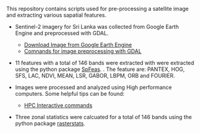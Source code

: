This repository contains scripts used for pre-processing a satellite image and extracting various sapatial features.

- Sentinel-2 imagery for Sri Lanka was collected from Google Earth Engine and preprocessed with GDAL. 
   - <a href="https://raw.githubusercontent.com/adbedada/How-tos/master/sentinel-2-from-earth-engine.js"> Download Image from Google Earth Engine</a>
   - <a href="https://raw.githubusercontent.com/adbedada/How-tos/master/gdal-commands.md">Comnands for image preprocessing with GDAL</a>
- 11 features with a total of 146 bands were extracted with were extracted using the python package <a href="https://github.com/jgrss/spfeas">SpFeas</a>. . The feature are: PANTEX, HOG, SFS, LAC, NDVI, MEAN, LSR, GABOR, LBPM, ORB and FOURIER. 

- Images were processed and analyzed using High performance computers. Some helpful tips can be found: 
   - <a href="https://github.com/adbedada/How-tos/blob/master/lunix-interractive.md"> HPC Interactive commands</a>
   
 - Three zonal statistics were calcuated for a total of 146 bands using the python package <a href="https://github.com/perrygeo/python-rasterstats">rasterstats</a>.
